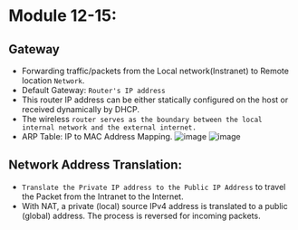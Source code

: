 # Module 12-15:

## Gateway
- Forwarding traffic/packets from the Local network(Instranet) to Remote location `Network`.
- Default Gateway: `Router's IP address`
- This router IP address can be either statically configured on the host or received dynamically by DHCP.
- The wireless `router serves as the boundary between the local internal network and the external internet.`
- ARP Table: IP to MAC Address Mapping.
![image](https://github.com/IOxCyber/CyberEssentials/assets/40174034/c62df6c3-1885-4677-9aba-7012aee7f30d)
![image](https://github.com/IOxCyber/CyberEssentials/assets/40174034/5e8321fe-7e65-404d-9afe-409a04fb70f7)

## Network Address Translation:
- `Translate the Private IP address to the Public IP Address` to travel the Packet from the Intranet to the Internet.
- With NAT, a private (local) source IPv4 address is translated to a public (global) address. The process is reversed for incoming packets.


## 
